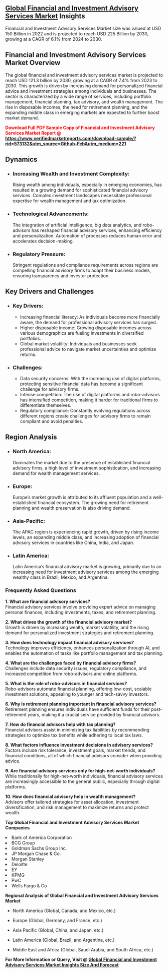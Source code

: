 <h2><a href="https://www.verifiedmarketreports.com/download-sample/?rid=573132&amp;utm_source=Github&amp;utm_medium=221" target="_blank">Global Financial and Investment Advisory Services Market</a> Insights</h2><p>Financial and Investment Advisory Services Market size was valued at USD 150 Billion in 2022 and is projected to reach USD 225 Billion by 2030, growing at a CAGR of 6.1% from 2024 to 2030.</p><p> <h2>Financial and Investment Advisory Services Market Overview</h2> <p>The global financial and investment advisory services market is projected to reach USD 121.3 billion by 2030, growing at a CAGR of 7.4% from 2023 to 2030. This growth is driven by increasing demand for personalized financial advice and investment strategies among individuals and businesses. The sector is characterized by a wide range of services, including portfolio management, financial planning, tax advisory, and wealth management. The rise in disposable incomes, the need for retirement planning, and the expanding middle class in emerging markets are expected to further boost market demand.</p> <p><strong><p><span class=""><span style="color: #ff0000;"><strong>Download Full PDF Sample Copy of Financial and Investment Advisory Services Market Report</strong> @ </span><a href="https://www.verifiedmarketreports.com/download-sample/?rid=573132&amp;utm_source=Github-Feb&amp;utm_medium=221" target="_blank">https://www.verifiedmarketreports.com/download-sample/?rid=573132&amp;utm_source=Github-Feb&amp;utm_medium=221</a></span></p></strong></p> <h2>Dynamics</h2> <ul> <li><h3>Increasing Wealth and Investment Complexity:</h3> Rising wealth among individuals, especially in emerging economies, has resulted in a growing demand for sophisticated financial advisory services. Complex investment landscapes necessitate professional expertise for wealth management and tax optimization.</li> <li><h3>Technological Advancements:</h3> The integration of artificial intelligence, big data analytics, and robo-advisors has reshaped financial advisory services, enhancing efficiency and personalization. Automation of processes reduces human error and accelerates decision-making.</li> <li><h3>Regulatory Pressure:</h3> Stringent regulations and compliance requirements across regions are compelling financial advisory firms to adapt their business models, ensuring transparency and investor protection.</li> </ul> <h2>Key Drivers and Challenges</h2> <ul> <li><h3>Key Drivers:</h3> <ul> <li>Increasing financial literacy: As individuals become more financially aware, the demand for professional advisory services has surged.</li> <li>Higher disposable income: Growing disposable incomes across various demographics are fueling investments in diversified portfolios.</li> <li>Global market volatility: Individuals and businesses seek professional advice to navigate market uncertainties and optimize returns.</li> </ul> </li> <li><h3>Challenges:</h3> <ul> <li>Data security concerns: With the increasing use of digital platforms, protecting sensitive financial data has become a significant challenge for advisory firms.</li> <li>Intense competition: The rise of digital platforms and robo-advisors has intensified competition, making it harder for traditional firms to differentiate themselves.</li> <li>Regulatory compliance: Constantly evolving regulations across different regions create challenges for advisory firms to remain compliant and avoid penalties.</li> </ul> </li> </ul> <h2>Region Analysis</h2> <ul> <li><h3>North America:</h3> Dominates the market due to the presence of established financial advisory firms, a high level of investment sophistication, and increasing demand for wealth management services.</li> <li><h3>Europe:</h3> Europe’s market growth is attributed to its affluent population and a well-established financial ecosystem. The growing need for retirement planning and wealth preservation is also driving demand.</li> <li><h3>Asia-Pacific:</h3> The APAC region is experiencing rapid growth, driven by rising income levels, an expanding middle class, and increasing adoption of financial advisory services in countries like China, India, and Japan.</li> <li><h3>Latin America:</h3> Latin America’s financial advisory market is growing, primarily due to an increasing need for investment advisory services among the emerging wealthy class in Brazil, Mexico, and Argentina.</li> </ul> <h3>Frequently Asked Questions</h3> <p><strong>1. What are financial advisory services?</strong><br>Financial advisory services involve providing expert advice on managing personal finances, including investments, taxes, and retirement planning.</p> <p><strong>2. What drives the growth of the financial advisory market?</strong><br>Growth is driven by increasing wealth, market volatility, and the rising demand for personalized investment strategies and retirement planning.</p> <p><strong>3. How does technology impact financial advisory services?</strong><br>Technology improves efficiency, enhances personalization through AI, and enables the automation of tasks like portfolio management and tax planning.</p> <p><strong>4. What are the challenges faced by financial advisory firms?</strong><br>Challenges include data security issues, regulatory compliance, and increased competition from robo-advisors and online platforms.</p> <p><strong>5. What is the role of robo-advisors in financial services?</strong><br>Robo-advisors automate financial planning, offering low-cost, scalable investment solutions, appealing to younger and tech-savvy investors.</p> <p><strong>6. Why is retirement planning important in financial advisory services?</strong><br>Retirement planning ensures individuals have sufficient funds for their post-retirement years, making it a crucial service provided by financial advisors.</p> <p><strong>7. How do financial advisors help with tax planning?</strong><br>Financial advisors assist in minimizing tax liabilities by recommending strategies to optimize tax benefits while adhering to local tax laws.</p> <p><strong>8. What factors influence investment decisions in advisory services?</strong><br>Factors include risk tolerance, investment goals, market trends, and financial conditions, all of which financial advisors consider when providing advice.</p> <p><strong>9. Are financial advisory services only for high-net-worth individuals?</strong><br>While traditionally for high-net-worth individuals, financial advisory services are increasingly accessible to the general public, especially through digital platforms.</p> <p><strong>10. How does financial advisory help in wealth management?</strong><br>Advisors offer tailored strategies for asset allocation, investment diversification, and risk management to maximize returns and protect wealth.</p> </p><p><strong>Top Global Financial and Investment Advisory Services Market Companies</strong></p><div data-test-id=""><p><li>Bank of America Corporation</li><li> BCG Group</li><li> Goldman Sachs Group Inc.</li><li> JP Morgan Chase & Co.</li><li> Morgan Stanley</li><li> Deloitte</li><li> EY</li><li> KPMG</li><li> PwC</li><li> Wells Fargo & Co</li></p><div><strong>Regional Analysis of&nbsp;Global Financial and Investment Advisory Services Market</strong></div><ul><li dir="ltr"><p dir="ltr">North America&nbsp;(Global, Canada, and Mexico, etc.)</p></li><li dir="ltr"><p dir="ltr">Europe (Global, Germany, and France, etc.)</p></li><li dir="ltr"><p dir="ltr">Asia Pacific&nbsp;(Global, China, and Japan, etc.)</p></li><li dir="ltr"><p dir="ltr">Latin America&nbsp;(Global, Brazil, and Argentina, etc.)</p></li><li dir="ltr">Middle East and Africa&nbsp;(Global, Saudi Arabia, and South Africa, etc.)</li></ul><p><strong>For More Information or Query, Visit @&nbsp;</strong><strong><a href="https://www.verifiedmarketreports.com/product/financial-and-investment-advisory-services-market/?utm_source=Github&amp;utm_medium=221" target="_blank">Global Financial and Investment Advisory Services Market Insights Size And Forecast</a></strong></p></div>
